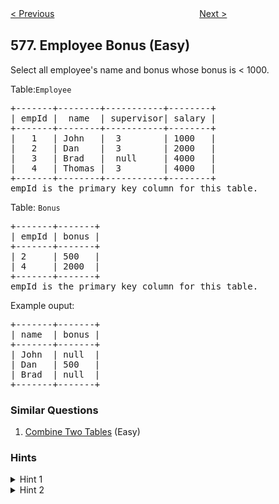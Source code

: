 <!--|This file generated by command(leetcode description); DO NOT EDIT.    |-->
<!--+----------------------------------------------------------------------+-->
<!--|@author    Openset <openset.wang@gmail.com>                           |-->
<!--|@link      https://github.com/openset                                 |-->
<!--|@home      https://github.com/openset/leetcode                        |-->
<!--+----------------------------------------------------------------------+-->

[< Previous](https://github.com/openset/leetcode/tree/master/problems/out-of-boundary-paths "Out of Boundary Paths")
　　　　　　　　　　　　　　　　
[Next >](https://github.com/openset/leetcode/tree/master/problems/get-highest-answer-rate-question "Get Highest Answer Rate Question")

## 577. Employee Bonus (Easy)

<p>Select all employee&#39;s name and bonus whose bonus is &lt; 1000.</p>

<p>Table:<code>Employee </code></p>

<pre>
+-------+--------+-----------+--------+
| empId |  name  | supervisor| salary |
+-------+--------+-----------+--------+
|   1   | John   |  3        | 1000   |
|   2   | Dan    |  3        | 2000   |
|   3   | Brad   |  null     | 4000   |
|   4   | Thomas |  3        | 4000   |
+-------+--------+-----------+--------+
empId is the primary key column for this table.
</pre>

<p>Table: <code>Bonus</code></p>

<pre>
+-------+-------+
| empId | bonus |
+-------+-------+
| 2     | 500   |
| 4     | 2000  |
+-------+-------+
empId is the primary key column for this table.
</pre>

<p>Example ouput:</p>

<pre>
+-------+-------+
| name  | bonus |
+-------+-------+
| John  | null  |
| Dan   | 500   |
| Brad  | null  |
+-------+-------+
</pre>

### Similar Questions
  1. [Combine Two Tables](https://github.com/openset/leetcode/tree/master/problems/combine-two-tables) (Easy)

### Hints
<details>
<summary>Hint 1</summary>
If the EmpId in table Employee has no match in table Bonus, we consider that the corresponding bonus is null and null is smaller than 1000.
</details>
<details>
<summary>Hint 2</summary>
Inner join is the default join, we can solve the mismatching problem by using outer join.
</details>
